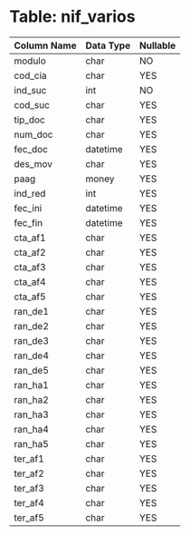 # Table: nif_varios

| Column Name | Data Type | Nullable |
|-------------|-----------|----------|
| modulo | char | NO |
| cod_cia | char | YES |
| ind_suc | int | NO |
| cod_suc | char | YES |
| tip_doc | char | YES |
| num_doc | char | YES |
| fec_doc | datetime | YES |
| des_mov | char | YES |
| paag | money | YES |
| ind_red | int | YES |
| fec_ini | datetime | YES |
| fec_fin | datetime | YES |
| cta_af1 | char | YES |
| cta_af2 | char | YES |
| cta_af3 | char | YES |
| cta_af4 | char | YES |
| cta_af5 | char | YES |
| ran_de1 | char | YES |
| ran_de2 | char | YES |
| ran_de3 | char | YES |
| ran_de4 | char | YES |
| ran_de5 | char | YES |
| ran_ha1 | char | YES |
| ran_ha2 | char | YES |
| ran_ha3 | char | YES |
| ran_ha4 | char | YES |
| ran_ha5 | char | YES |
| ter_af1 | char | YES |
| ter_af2 | char | YES |
| ter_af3 | char | YES |
| ter_af4 | char | YES |
| ter_af5 | char | YES |
